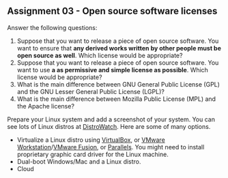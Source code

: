 ## Assignment 03 - Open source software licenses

Answer the following questions:

1. Suppose that you want to release a piece of open source software. You want to ensure that **any derived works written by other people must be open source as well**. Which license would be appropriate?
1. Suppose that you want to release a piece of open source software. You want to use **a as permissive and simple license as possible**. Which license would be appropriate?
1. What is the main difference between GNU General Public License (GPL) and the GNU Lesser General Public License (LGPL)?
1. What is the main difference between Mozilla Public License (MPL) and the Apache license?

Prepare your Linux system and add a screenshot of your system. You can see lots of Linux distros at [DistroWatch](http://distrowatch.com/). Here are some of many options.

* Virtualize a Linux distro using [VirtualBox](https://www.virtualbox.org/wiki/Downloads), or [VMware Workstation](http://www.vmware.com/products/workstation/)/[VMware Fusion](http://www.vmware.com/products/fusion/), or [Parallels](http://www.parallels.com/products/desktop/). You might need to install proprietary graphic card driver for the Linux machine.
* Dual-boot Windows/Mac and a Linux distro.
* Cloud
